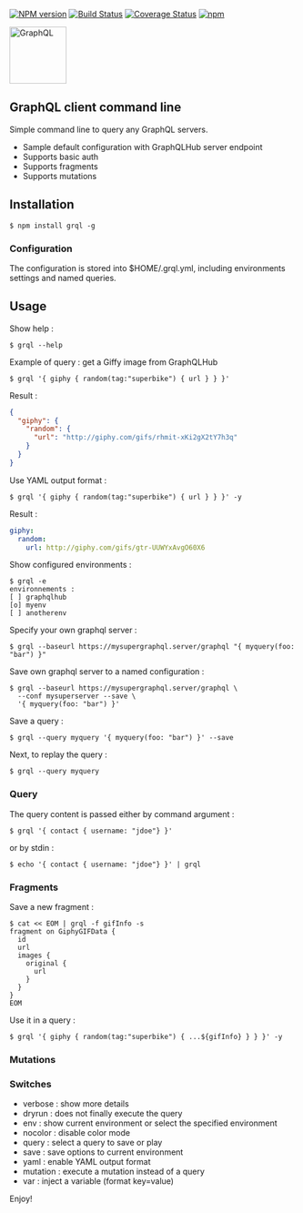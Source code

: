 [![NPM version](https://badge.fury.io/js/grql.svg)](http://badge.fury.io/js/grql)
[![Build Status](https://travis-ci.org/openhoat/grql.png?branch=master)](https://travis-ci.org/openhoat/grql)
[![Coverage Status](https://coveralls.io/repos/github/openhoat/grql/badge.svg?branch=master)](https://coveralls.io/github/openhoat/grql?branch=master)
[![npm](https://img.shields.io/npm/l/express.svg?style=flat-square)]()

<a href="http://graphql.org/"><img src="http://graphql.org/img/logo.svg" width="100px" title="GraphQL"></a>

## GraphQL client command line

Simple command line to query any GraphQL servers.

- Sample default configuration with GraphQLHub server endpoint  
- Supports basic auth
- Supports fragments
- Supports mutations

## Installation

```
$ npm install grql -g
```
 
### Configuration

The configuration is stored into $HOME/.grql.yml, including environments settings and named queries.

## Usage

Show help :

```
$ grql --help
```

Example of query : get a Giffy image from GraphQLHub

```
$ grql '{ giphy { random(tag:"superbike") { url } } }'
```

Result :

```json
{
  "giphy": {
    "random": {
      "url": "http://giphy.com/gifs/rhmit-xKi2gX2tY7h3q"
    }
  }
}
```

Use YAML output format :

```
$ grql '{ giphy { random(tag:"superbike") { url } } }' -y
```

Result :

```yaml
giphy: 
  random: 
    url: http://giphy.com/gifs/gtr-UUWYxAvgO60X6
```

Show configured environments :

```
$ grql -e
environnements :
[ ] graphqlhub
[o] myenv
[ ] anotherenv
```

Specify your own graphql server :

```
$ grql --baseurl https://mysupergraphql.server/graphql "{ myquery(foo: "bar") }"
```

Save own graphql server to a named configuration :

```
$ grql --baseurl https://mysupergraphql.server/graphql \
  --conf mysuperserver --save \
  '{ myquery(foo: "bar") }'
```

Save a query :

```
$ grql --query myquery '{ myquery(foo: "bar") }' --save
```

Next, to replay the query :

```
$ grql --query myquery
```

### Query

The query content is passed either by command argument :

```
$ grql '{ contact { username: "jdoe"} }'
```

or by stdin :

```
$ echo '{ contact { username: "jdoe"} }' | grql 
```

### Fragments

Save a new fragment :

```
$ cat << EOM | grql -f gifInfo -s
fragment on GiphyGIFData {
  id
  url
  images {
    original {
      url
    }
  }
}
EOM
```

Use it in a query :

```
$ grql '{ giphy { random(tag:"superbike") { ...${gifInfo} } } }' -y
```

### Mutations

### Switches

- verbose : show more details
- dryrun : does not finally execute the query
- env : show current environment or select the specified environment
- nocolor : disable color mode
- query : select a query to save or play
- save : save options to current environment
- yaml : enable YAML output format
- mutation : execute a mutation instead of a query
- var : inject a variable (format key=value)

Enjoy!
